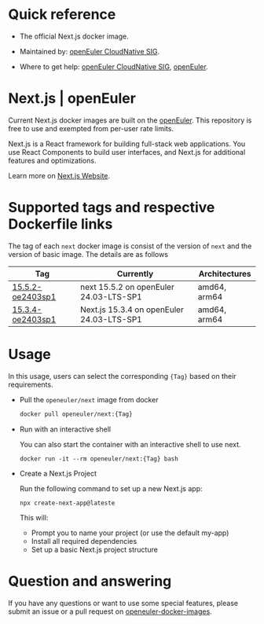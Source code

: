 # Quick reference

- The official Next.js docker image.

- Maintained by: [openEuler CloudNative SIG](https://gitee.com/openeuler/cloudnative).

- Where to get help: [openEuler CloudNative SIG](https://gitee.com/openeuler/cloudnative), [openEuler](https://gitee.com/openeuler/community).

# Next.js | openEuler
Current Next.js docker images are built on the [openEuler](https://repo.openeuler.org/). This repository is free to use and exempted from per-user rate limits.

Next.js is a React framework for building full-stack web applications. You use React Components to build user interfaces, and Next.js for additional features and optimizations.

Learn more on [Next.js Website](https://nextjs.org/docs)⁠.

# Supported tags and respective Dockerfile links
The tag of each `next` docker image is consist of the version of `next` and the version of basic image. The details are as follows

|    Tag   | Currently                                 |   Architectures  |
|----------|-------------------------------------------|------------------|
|[15.5.2-oe2403sp1](https://gitee.com/openeuler/openeuler-docker-images/blob/master/Others/next/15.5.2/24.03-lts-sp1/Dockerfile) | next 15.5.2 on openEuler 24.03-LTS-SP1 | amd64, arm64 |
|[15.3.4-oe2403sp1](https://gitee.com/openeuler/openeuler-docker-images/blob/master/Others/next/15.3.4/24.03-lts-sp1/Dockerfile)| Next.js 15.3.4 on openEuler 24.03-LTS-SP1 | amd64, arm64 |

# Usage
In this usage, users can select the corresponding `{Tag}` based on their requirements.

- Pull the `openeuler/next` image from docker

	```bash
	docker pull openeuler/next:{Tag}
	```

- Run with an interactive shell

    You can also start the container with an interactive shell to use next.
    ```
    docker run -it --rm openeuler/next:{Tag} bash
    ```

- Create a Next.js Project
    
    Run the following command to set up a new Next.js app:
    ```
    npx create-next-app@lateste
    ```
    This will:
    * Prompt you to name your project (or use the default my-app)
    * Install all required dependencies
    * Set up a basic Next.js project structure
  
# Question and answering
If you have any questions or want to use some special features, please submit an issue or a pull request on [openeuler-docker-images](https://gitee.com/openeuler/openeuler-docker-images).